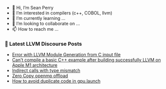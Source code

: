 - 👋 Hi, I’m Sean Perry
- 👀 I’m interested in compilers (c++, COBOL, llvm)
- 🌱 I’m currently learning ...
- 💞️ I’m looking to collaborate on ...
- 📫 How to reach me ...

<!---
s66perry/s66perry is a ✨ special ✨ repository because its `README.md` (this file) appears on your GitHub profile.
You can click the Preview link to take a look at your changes.
--->
### 📕 Latest LLVM Discourse Posts

<!-- DISCOURSE-LLVM:START -->
- [Error with LLVM Module Generation from C input file](https://discourse.llvm.org/t/error-with-llvm-module-generation-from-c-input-file/73519#post_1)
- [Can&#39;t compile a basic C++ example after building successfully LLVM on Apple M1 architecture](https://discourse.llvm.org/t/cant-compile-a-basic-c-example-after-building-successfully-llvm-on-apple-m1-architecture/73517#post_1)
- [Indirect calls with type mismatch](https://discourse.llvm.org/t/indirect-calls-with-type-mismatch/73446#post_7)
- [Zero Copy openmp offload](https://discourse.llvm.org/t/zero-copy-openmp-offload/73120?page=2#post_27)
- [How to avoid duplicate code in gpu.launch](https://discourse.llvm.org/t/how-to-avoid-duplicate-code-in-gpu-launch/73503#post_2)
<!-- DISCOURSE-LLVM:END -->
